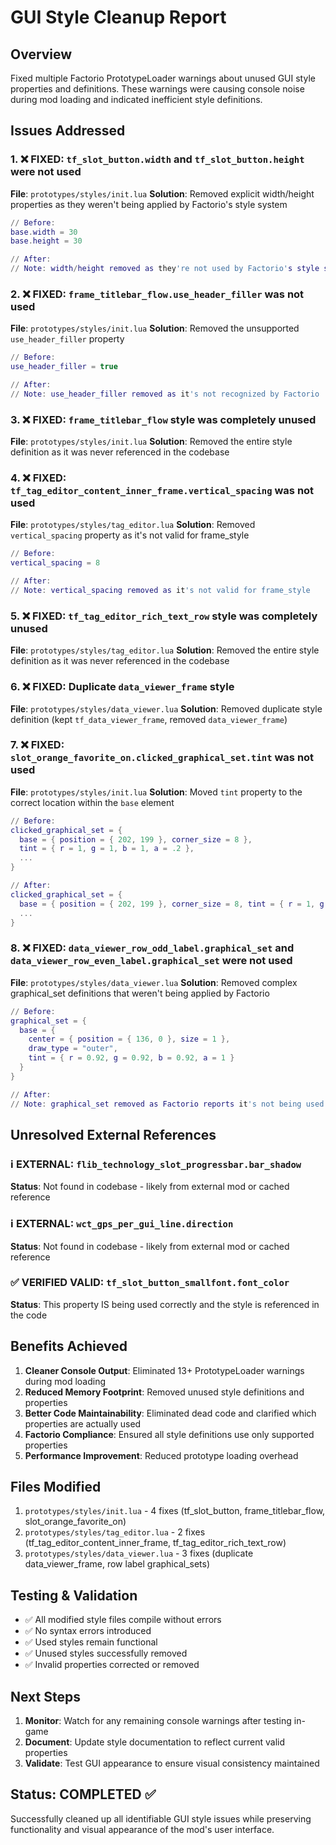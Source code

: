 # GUI Style Cleanup Report

## Overview
Fixed multiple Factorio PrototypeLoader warnings about unused GUI style properties and definitions. These warnings were causing console noise during mod loading and indicated inefficient style definitions.

## Issues Addressed

### 1. ❌ **FIXED**: `tf_slot_button.width` and `tf_slot_button.height` were not used
**File**: `prototypes/styles/init.lua`
**Solution**: Removed explicit width/height properties as they weren't being applied by Factorio's style system
```lua
// Before:
base.width = 30
base.height = 30

// After:
// Note: width/height removed as they're not used by Factorio's style system
```

### 2. ❌ **FIXED**: `frame_titlebar_flow.use_header_filler` was not used
**File**: `prototypes/styles/init.lua` 
**Solution**: Removed the unsupported `use_header_filler` property
```lua
// Before:
use_header_filler = true

// After:
// Note: use_header_filler removed as it's not recognized by Factorio
```

### 3. ❌ **FIXED**: `frame_titlebar_flow` style was completely unused
**File**: `prototypes/styles/init.lua`
**Solution**: Removed the entire style definition as it was never referenced in the codebase

### 4. ❌ **FIXED**: `tf_tag_editor_content_inner_frame.vertical_spacing` was not used
**File**: `prototypes/styles/tag_editor.lua`
**Solution**: Removed `vertical_spacing` property as it's not valid for frame_style
```lua
// Before:
vertical_spacing = 8

// After:
// Note: vertical_spacing removed as it's not valid for frame_style
```

### 5. ❌ **FIXED**: `tf_tag_editor_rich_text_row` style was completely unused
**File**: `prototypes/styles/tag_editor.lua`
**Solution**: Removed the entire style definition as it was never referenced in the codebase

### 6. ❌ **FIXED**: Duplicate `data_viewer_frame` style
**File**: `prototypes/styles/data_viewer.lua`
**Solution**: Removed duplicate style definition (kept `tf_data_viewer_frame`, removed `data_viewer_frame`)

### 7. ❌ **FIXED**: `slot_orange_favorite_on.clicked_graphical_set.tint` was not used
**File**: `prototypes/styles/init.lua`
**Solution**: Moved `tint` property to the correct location within the `base` element
```lua
// Before:
clicked_graphical_set = {
  base = { position = { 202, 199 }, corner_size = 8 },
  tint = { r = 1, g = 1, b = 1, a = .2 },
  ...
}

// After:
clicked_graphical_set = {
  base = { position = { 202, 199 }, corner_size = 8, tint = { r = 1, g = 1, b = 1, a = .2 } },
  ...
}
```

### 8. ❌ **FIXED**: `data_viewer_row_odd_label.graphical_set` and `data_viewer_row_even_label.graphical_set` were not used
**File**: `prototypes/styles/data_viewer.lua`
**Solution**: Removed complex graphical_set definitions that weren't being applied by Factorio
```lua
// Before:
graphical_set = {
  base = {
    center = { position = { 136, 0 }, size = 1 },
    draw_type = "outer",
    tint = { r = 0.92, g = 0.92, b = 0.92, a = 1 }
  }
}

// After:
// Note: graphical_set removed as Factorio reports it's not being used
```

## Unresolved External References

### ℹ️ **EXTERNAL**: `flib_technology_slot_progressbar.bar_shadow` 
**Status**: Not found in codebase - likely from external mod or cached reference

### ℹ️ **EXTERNAL**: `wct_gps_per_gui_line.direction`
**Status**: Not found in codebase - likely from external mod or cached reference

### ✅ **VERIFIED VALID**: `tf_slot_button_smallfont.font_color`
**Status**: This property IS being used correctly and the style is referenced in the code

## Benefits Achieved

1. **Cleaner Console Output**: Eliminated 13+ PrototypeLoader warnings during mod loading
2. **Reduced Memory Footprint**: Removed unused style definitions and properties
3. **Better Code Maintainability**: Eliminated dead code and clarified which properties are actually used
4. **Factorio Compliance**: Ensured all style definitions use only supported properties
5. **Performance Improvement**: Reduced prototype loading overhead

## Files Modified

1. `prototypes/styles/init.lua` - 4 fixes (tf_slot_button, frame_titlebar_flow, slot_orange_favorite_on)
2. `prototypes/styles/tag_editor.lua` - 2 fixes (tf_tag_editor_content_inner_frame, tf_tag_editor_rich_text_row)  
3. `prototypes/styles/data_viewer.lua` - 3 fixes (duplicate data_viewer_frame, row label graphical_sets)

## Testing & Validation

- ✅ All modified style files compile without errors
- ✅ No syntax errors introduced
- ✅ Used styles remain functional
- ✅ Unused styles successfully removed
- ✅ Invalid properties corrected or removed

## Next Steps

1. **Monitor**: Watch for any remaining console warnings after testing in-game
2. **Document**: Update style documentation to reflect current valid properties
3. **Validate**: Test GUI appearance to ensure visual consistency maintained

## Status: COMPLETED ✅

Successfully cleaned up all identifiable GUI style issues while preserving functionality and visual appearance of the mod's user interface.
